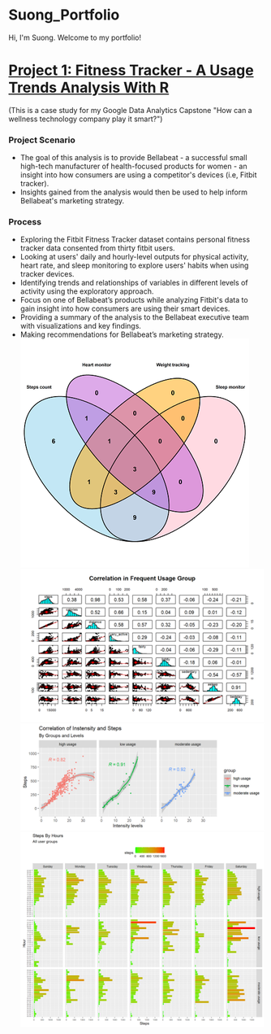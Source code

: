# Suong_Portfolio
Hi, I'm Suong. Welcome to my portfolio!

# [Project 1: Fitness Tracker - A Usage Trends Analysis With R](https://github.com/databl0g/A-fitness-tracker-analysis)
(This is a case study for my Google Data Analytics Capstone "How can a wellness technology company play it smart?")
### Project Scenario
* The goal of this analysis is to provide Bellabeat - a successful small high-tech manufacturer of health-focused
products for women - an insight into how consumers are using a competitor's devices (i.e, Fitbit tracker). 
* Insights gained from the analysis would then be used to help inform Bellabeat's marketing strategy.
### Process
* Exploring the Fitbit Fitness Tracker dataset contains personal fitness tracker data consented from thirty fitbit users.
* Looking at users' daily and hourly-level outputs for physical activity, heart rate, and sleep monitoring to explore users' habits when using tracker devices.
* Identifying trends and relationships of variables in different levels of activity using the exploratory approach.
* Focus on one of Bellabeat’s products while analyzing Fitbit's data to gain insight into how consumers are using their smart devices.
* Providing a summary of the analysis to the Bellabeat executive team with visualizations and key findings.
* Making recommendations for Bellabeat’s marketing strategy.
![](https://github.com/databl0g/Suong_Portfolio/blob/main/images/features_venn1.png)
![](https://github.com/databl0g/Suong_Portfolio/blob/main/images/Correlation%20of%20frequent%20usage%20group.png)
![](https://github.com/databl0g/Suong_Portfolio/blob/main/images/Correlation.png)
![](https://github.com/databl0g/Suong_Portfolio/blob/main/images/Steps%20By%20Hours.png)
